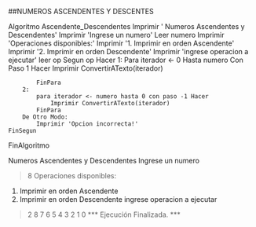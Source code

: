 ##NUMEROS ASCENDENTES Y DESCENTES


Algoritmo Ascendente_Descendentes
	Imprimir ' Numeros Ascendentes y Descendentes'
	Imprimir 'Ingrese un numero'
	Leer numero
	Imprimir 'Operaciones disponibles:'
	Imprimir  '1. Imprimir en orden Ascendente'
	Imprimir '2. Imprimir en orden Descendente'
	Imprimir 'ingrese operacion a ejecutar'
	leer op
	Segun  op Hacer
		1:
			Para iterador <- 0 Hasta numero Con Paso 1 Hacer
				Imprimir ConvertirATexto(iterador)
				
			FinPara
		2:
			para iterador <- numero hasta 0 con paso -1 Hacer
				Imprimir ConvertirATexto(iterador)
			FinPara
		De Otro Modo:
			Imprimir 'Opcion incorrecta!'
	FinSegun
	
FinAlgoritmo


Numeros Ascendentes y Descendentes
Ingrese un numero
> 8
Operaciones disponibles:
1. Imprimir en orden Ascendente
2. Imprimir en orden Descendente
ingrese operacion a ejecutar
> 2
8
7
6
5
4
3
2
1
0
*** Ejecución Finalizada. ***











